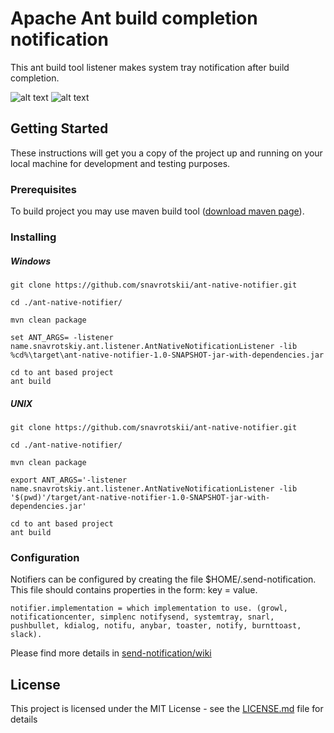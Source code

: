 # Apache Ant build completion notification

This ant build tool listener makes system tray notification after build completion.

![alt text](https://user-images.githubusercontent.com/33085728/32001653-0a48c2cc-b9a3-11e7-9787-7b8615e7ae55.png)  ![alt text](https://user-images.githubusercontent.com/33085728/32113170-30ff8f58-bb48-11e7-8f9e-3884db53cb5a.png)

## Getting Started

These instructions will get you a copy of the project up and running on your local machine for development and testing purposes.

### Prerequisites

To build project you may use maven build tool ([download maven page](https://maven.apache.org/download.cgi)). 

### Installing

##### Windows
```
git clone https://github.com/snavrotskii/ant-native-notifier.git
```
```
cd ./ant-native-notifier/
```
```
mvn clean package
```
```
set ANT_ARGS= -listener name.snavrotskiy.ant.listener.AntNativeNotificationListener -lib %cd%\target\ant-native-notifier-1.0-SNAPSHOT-jar-with-dependencies.jar
```

```
cd to ant based project
ant build
```

##### UNIX
```
git clone https://github.com/snavrotskii/ant-native-notifier.git
```
```
cd ./ant-native-notifier/
```
```
mvn clean package
```
```
export ANT_ARGS='-listener name.snavrotskiy.ant.listener.AntNativeNotificationListener -lib '$(pwd)'/target/ant-native-notifier-1.0-SNAPSHOT-jar-with-dependencies.jar'
```

```
cd to ant based project
ant build
```

### Configuration
Notifiers can be configured by creating the file $HOME/.send-notification.
This file should contains properties in the form: key = value.

    notifier.implementation = which implementation to use. (growl, notificationcenter, simplenc notifysend, systemtray, snarl, pushbullet, kdialog, notifu, anybar, toaster, notify, burnttoast, slack).

Please find more details in [send-notification/wiki](https://github.com/jcgay/send-notification/wiki)

## License

This project is licensed under the MIT License - see the [LICENSE.md](LICENSE.md) file for details